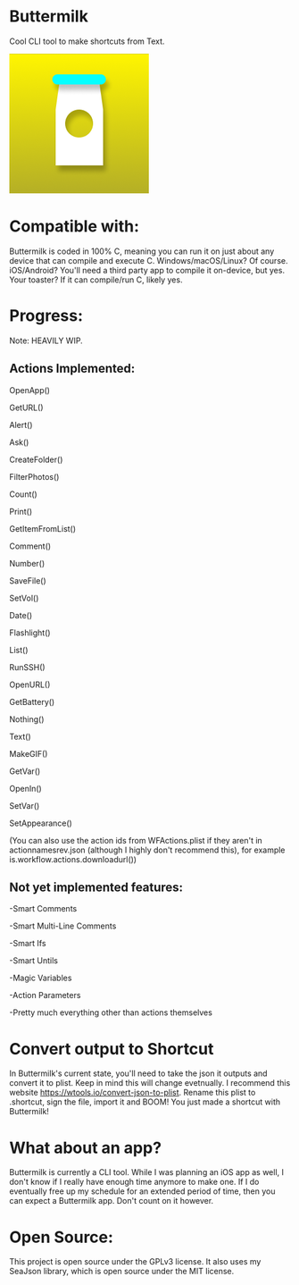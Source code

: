 # Buttermilk
Cool CLI tool to make shortcuts from Text.

![Buttermilk Icon](https://github.com/zachary7829/Buttermilk/blob/main/Icon.png)

# Compatible with:
Buttermilk is coded in 100% C, meaning you can run it on just about any device that can compile and execute C. Windows/macOS/Linux? Of course. iOS/Android? You'll need a third party app to compile it on-device, but yes. Your toaster? If it can compile/run C, likely yes.

# Progress:
Note: HEAVILY WIP.

## Actions Implemented:
OpenApp()

GetURL()

Alert()

Ask()

CreateFolder()

FilterPhotos()

Count()

Print()

GetItemFromList()

Comment()

Number()

SaveFile()

SetVol()

Date()

Flashlight()

List()

RunSSH()

OpenURL()

GetBattery()

Nothing()

Text()

MakeGIF()

GetVar()

OpenIn()

SetVar()

SetAppearance()

(You can also use the action ids from WFActions.plist if they aren't in actionnamesrev.json (although I highly don't recommend this), for example is.workflow.actions.downloadurl())


## Not yet implemented features:
-Smart Comments

-Smart Multi-Line Comments

-Smart Ifs

-Smart Untils

-Magic Variables

-Action Parameters

-Pretty much everything other than actions themselves

# Convert output to Shortcut
In Buttermilk's current state, you'll need to take the json it outputs and convert it to plist. Keep in mind this will change evetnually. I recommend this website https://wtools.io/convert-json-to-plist. Rename this plist to .shortcut, sign the file, import it and BOOM! You just made a shortcut with Buttermilk!

# What about an app?
Buttermilk is currently a CLI tool. While I was planning an iOS app as well, I don't know if I really have enough time anymore to make one. If I do eventually free up my schedule for an extended period of time, then you can expect a Buttermilk app. Don't count on it however.

# Open Source:
This project is open source under the GPLv3 license. It also uses my SeaJson library, which is open source under the MIT license.
